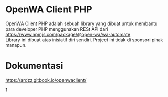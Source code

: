 # OpenWA Client PHP
OpenWA Client PHP adalah sebuah library yang dibuat untuk membantu para
developer PHP menggunakan RESt API dari
https://www.npmjs.com/package/@open-wa/wa-automate <br>
Library ini dibuat atas inisiatif diri sendiri. Project ini tidak di sponsori pihak manapun.

# Dokumentasi
https://ardzz.gitbook.io/openwaclient/

1